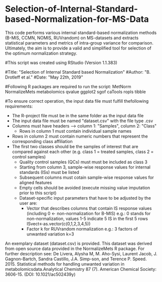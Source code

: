 # Selection-of-Internal-Standard-based-Normalization-for-MS-Data
This code performs various internal standard-based normalization methods (B-MIS, CCMN, NOMIS, RUVrandom) on MS-datasets and extracts statistical parameters and metrics of intra-group variance for comparison. Ultimately, the aim is to provide a valid and simplified tool for selection of the optimum normalization strategy.

#This script was created using RStudio (Version 1.1.383)

#Title: "Selection of Internal Standard based Normalization"
#Author: "B. Drotleff et al."
#Date: "May 22th, 2019"


#Following R packages are required to run the script:
MetNorm
NormalizeMets
metabolomics
qvalue
ggplot2
sgof
caTools
ropls
tibble


#To ensure correct operation, the input data file must fulfill thefollowing requirements:
  - The R-project file must be in the same folder as the input data file
  - The input data file must be named "dataset.csv" with the file type .csv
  - Columns must have headers --> column 1: "Samples", column 2: "Class"
	- Rows in column 1 must contain individual sample names
  - Rows in column 2 must contain numeric numbers that represent the corresponding class affiliation
  - The first two classes should be the samples of interest that are compared against each other (e.g. class 1 = treated samples, class 2 = control samples)
	- Quality control samples (QCs) must must be included as class 3
	- Starting from column 3, sample-wise response values for internal standards (ISs) must be listed
	- Subsequent columns must cotain sample-wise response values for aligned features
	- Empty cells should be avoided (execute missing value imputation prior to this script)
	- Dataset-specific input parameters that have to be adjusted by the user are:
        - Vector that describes columns that contain IS response values (including 0 <- non-normalization for B-MIS)
          e.g.: 0 stands for non-normalization, values 1-5 indicate 5 IS in the first 5 rows
          ISvect<-as.vector(c(0,1,2,3,4,5))
        - Factor k for RUVrandom normalization
          e.g.: 3 factors of unwanted variation
          k=3
          
          
An exemplary dataset (dataset.csv) is provided. This dataset was derived from open source data provided in the NormalizeMets R package. For further description see: De Livera, Alysha M, M. Aho-Sysi, Laurent Jacob, J. Gagnon-Bartch, Sandra Castillo, J.A. Simp-son, and Terence P. Speed. 2015. Statistical methods for handling unwanted variation in metabolomicsdata.Analytical Chemistry 87 (7). American Chemical Society: 3606-15. (DOI: 10.1021/ac502439y)         
          

